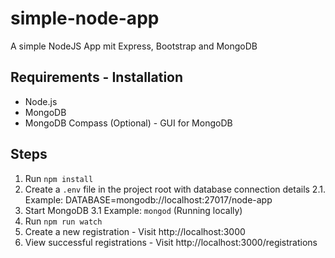 # simple-node-app

A simple NodeJS App mit Express, Bootstrap and MongoDB

## Requirements - Installation

* Node.js
* MongoDB
* MongoDB Compass (Optional) - GUI for MongoDB

## Steps

1. Run `npm install`
2. Create a `.env` file in the project root with database connection details
2.1. Example: DATABASE=mongodb://localhost:27017/node-app
3. Start MongoDB
3.1 Example: `mongod` (Running locally)
4. Run `npm run watch`
5. Create a new registration - Visit http://localhost:3000
6. View successful registrations - Visit http://localhost:3000/registrations